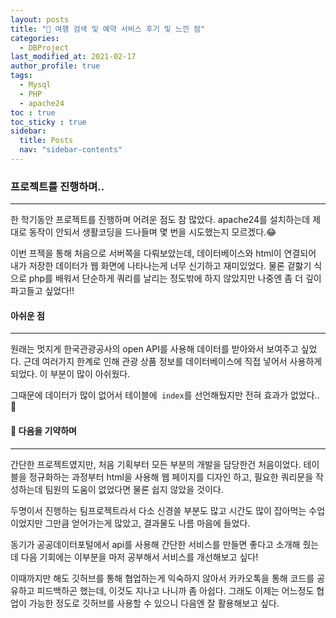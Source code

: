 ```yaml
---
layout: posts
title: "🛫 여행 검색 및 예약 서비스 후기 및 느낀 점"
categories:
  - DBProject
last_modified_at: 2021-02-17
author_profile: true
tags:
  - Mysql
  - PHP
  - apache24
toc : true
toc_sticky : true
sidebar:
  title: Posts
  nav: "sidebar-contents"
---
```


### 프로젝트를 진행하며..

-----

한 학기동안 프로젝트를 진행하며 어려운 점도 참 많았다. apache24를 설치하는데 제대로 동작이 안되서 생활코딩을 드나들며 몇 번을 시도했는지 모르겠다.😂

이번 프젝을 통해 처음으로 서버쪽을 다뤄보았는데, 데이터베이스와 html이 연결되어 내가 저장한 데이터가 웹 화면에 나타나는게 너무 신기하고 재미있었다. 물론 겉핧기 식으로 php를 배워서 단순하게 쿼리를 날리는 정도밖에 하지 않았지만 나중엔 좀 더 깊이 파고들고 싶었다!!


#### 아쉬운 점

----

원래는 멋지게 한국관광공사의 open API를 사용해 데이터를 받아와서 보여주고 싶었다. 근데 여러가지 한계로 인해 관광 상품 정보를 데이터베이스에 직접 넣어서 사용하게 되었다. 이 부분이 많이 아쉬웠다.

그때문에 데이터가 많이 없어서 테이블에``` index```를 선언해뒀지만 전혀 효과가 없었다.. 🤣

#### 🛫 다음을 기약하며

-----

간단한 프로젝트였지만, 처음 기획부터 모든 부분의 개발을 담당한건 처음이었다. 테이블을 정규화하는 과정부터 html을 사용해 웹 페이지를 디자인 하고, 필요한 쿼리문을 작성하는데 팀원의 도움이 없었다면 물론 쉽지 않았을 것이다.

두명이서 진행하는 팀프로젝트라서 다소 신경쓸 부분도 많고 시간도 많이 잡아먹는 수업이었지만 그만큼 얻어가는게 많았고, 결과물도 나름 마음에 들었다.

동기가 공공데이터포털에서 api를 사용해 간단한 서비스를 만들면 좋다고 소개해 줬는데 다음 기회에는 이부분을 마저 공부해서 서비스를 개선해보고 싶다!

이때까지만 해도 깃허브를 통해 협업하는게 익숙하지 않아서 카카오톡을 통해 코드를 공유하고 피드백하곤 했는데, 이것도 지나고 나니까 좀 아쉽다. 그래도 이제는 어느정도 협업이 가능한 정도로 깃허브를 사용할 수 있으니 다음엔 잘 활용해보고 싶다.
